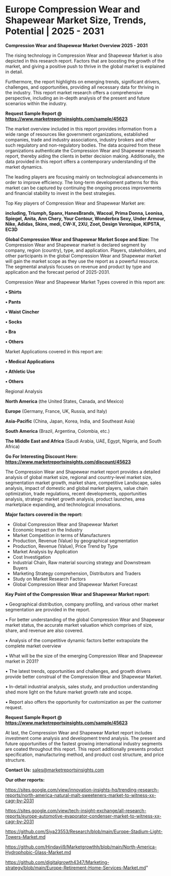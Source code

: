 # Europe Compression Wear and Shapewear Market Size, Trends, Potential | 2025 - 2031

<Strong> Compression Wear and Shapewear Market Overview 2025 - 2031</strong>

The rising technology in Compression Wear and Shapewear Market is also depicted in this research report. Factors that are boosting the growth of the market, and giving a positive push to thrive in the global market is explained in detail.

Furthermore, the report highlights on emerging trends, significant drivers, challenges, and opportunities, providing all necessary data for thriving in the industry. This report market research offers a comprehensive perspective, including an in-depth analysis of the present and future scenarios within the industry.

<strong>Request Sample Report @ <a href=https://www.marketreportsinsights.com/sample/45623>https://www.marketreportsinsights.com/sample/45623</a></strong>

The market overview included in this report provides information from a wide range of resources like government organizations, established companies, trade and industry associations, industry brokers and other such regulatory and non-regulatory bodies. The data acquired from these organizations authenticate the Compression Wear and Shapewear research report, thereby aiding the clients in better decision making. Additionally, the data provided in this report offers a contemporary understanding of the market dynamics.

The leading players are focusing mainly on technological advancements in order to improve efficiency. The long-term development patterns for this market can be captured by continuing the ongoing process improvements and financial stability to invest in the best strategies.

Top Key players of Compression Wear and Shapewear Market are:

<strong>including, Triumph, Spanx, HanesBrands, Wacoal, Prima Donna, Leonisa, Spiegel, Anita, Ann Chery, Your Contour, Wonderbra Sexy, Under Armour, Nike, Adidas, Skins, medi, CW-X, 2XU, Zoot, Design Veronique, KIPSTA, EC3D</strong>

<strong><b>Global Compression Wear and Shapewear Market Scope and Size:</b></strong>
The Compression Wear and Shapewear market is declared segment by company, region (country), type, and application. Players, stakeholders, and other participants in the global Compression Wear and Shapewear market will gain the market scope as they use the report as a powerful resource. The segmental analysis focuses on revenue and product by type and application and the forecast period of 2025-2031.

Compression Wear and Shapewear Market Types covered in this report are:

<strong>•  Shirts

•  Pants

•  Waist Cincher

•  Socks

•  Bra

•  Others</strong>

Market Applications covered in this report are:

<strong>•  Medical Applications

•  Athletic Use

•  Others</strong> 

Regional Analysis

<strong>North America</strong> (the United States, Canada, and Mexico)

<strong>Europe</strong> (Germany, France, UK, Russia, and Italy)

<strong>Asia-Pacific</strong> (China, Japan, Korea, India, and Southeast Asia)

<strong>South America</strong> (Brazil, Argentina, Colombia, etc.)

<strong>The Middle East and Africa</strong> (Saudi Arabia, UAE, Egypt, Nigeria, and South Africa)

<strong>Go For Interesting Discount Here: <a href=https://www.marketreportsinsights.com/discount/45623>https://www.marketreportsinsights.com/discount/45623</a></strong>

The Compression Wear and Shapewear market report provides a detailed analysis of global market size, regional and country-level market size, segmentation market growth, market share, competitive Landscape, sales analysis, impact of domestic and global market players, value chain optimization, trade regulations, recent developments, opportunities analysis, strategic market growth analysis, product launches, area marketplace expanding, and technological innovations.

<strong><b>Major factors covered in the report:</b></strong>
<ul>
  <li>Global Compression Wear and Shapewear Market </li>
  <li>Economic Impact on the Industry</li>
  <li>Market Competition in terms of Manufacturers</li>
  <li>Production, Revenue (Value) by geographical segmentation</li>
  <li>Production, Revenue (Value), Price Trend by Type</li>
  <li>Market Analysis by Application</li>
  <li>Cost Investigation</li>
  <li>Industrial Chain, Raw material sourcing strategy and Downstream Buyers</li>
  <li>Marketing Strategy comprehension, Distributors and Traders</li>
  <li>Study on Market Research Factors</li>
  <li>Global Compression Wear and Shapewear Market Forecast</li>
</ul>

<strong><b>Key Point of the Compression Wear and Shapewear Market report:</b></strong>

• Geographical distribution, company profiling, and various other market segmentation are provided in the report.

• For better understanding of the global Compression Wear and Shapewear market status, the accurate market valuation which comprises of size, share, and revenue are also covered.

• Analysis of the competitive dynamic factors better extrapolate the complete market overview

• What will be the size of the emerging Compression Wear and Shapewear market in 2031?

• The latest trends, opportunities and challenges, and growth drivers provide better construal of the Compression Wear and Shapewear Market.

• In-detail industrial analysis, sales study, and production understanding shed more light on the future market growth rate and scope.

• Report also offers the opportunity for customization as per the customer request.

<strong>Request Sample Report @ <a href=https://www.marketreportsinsights.com/sample/45623>https://www.marketreportsinsights.com/sample/45623</a></strong>

At last, the Compression Wear and Shapewear Market report includes investment come analysis and development trend analysis. The present and future opportunities of the fastest growing international industry segments are coated throughout this report. This report additionally presents product specification, manufacturing method, and product cost structure, and price structure.

<strong>Contact Us:</strong>
sales@marketreportsinsights.com

<strong>Our other reports:</strong>

<a href=https://sites.google.com/view/innovation-insights-hq/trending-research-reports/north-america-natural-malt-sweeteners-market-to-witness-xx-cagr-by-2031>https://sites.google.com/view/innovation-insights-hq/trending-research-reports/north-america-natural-malt-sweeteners-market-to-witness-xx-cagr-by-2031</a>

<a href=https://sites.google.com/view/tech-insight-exchange/all-research-reports/europe-automotive-evaporator-condenser-market-to-witness-xx-cagr-by-2031>https://sites.google.com/view/tech-insight-exchange/all-research-reports/europe-automotive-evaporator-condenser-market-to-witness-xx-cagr-by-2031</a>

<a href=https://github.com/Siya23553/Research/blob/main/Europe-Stadium-Light-Towers-Market.md>https://github.com/Siya23553/Research/blob/main/Europe-Stadium-Light-Towers-Market.md</a>

<a href=https://github.com/Hindavii9/Marketgrowthh/blob/main/North-America-Hydrophobic-Glass-Market.md>https://github.com/Hindavii9/Marketgrowthh/blob/main/North-America-Hydrophobic-Glass-Market.md</a>

<a href=https://github.com/digitalgrowth4347/Marketing-strategy/blob/main/Europe-Retirement-Home-Services-Market.md>https://github.com/digitalgrowth4347/Marketing-strategy/blob/main/Europe-Retirement-Home-Services-Market.md</a>"
